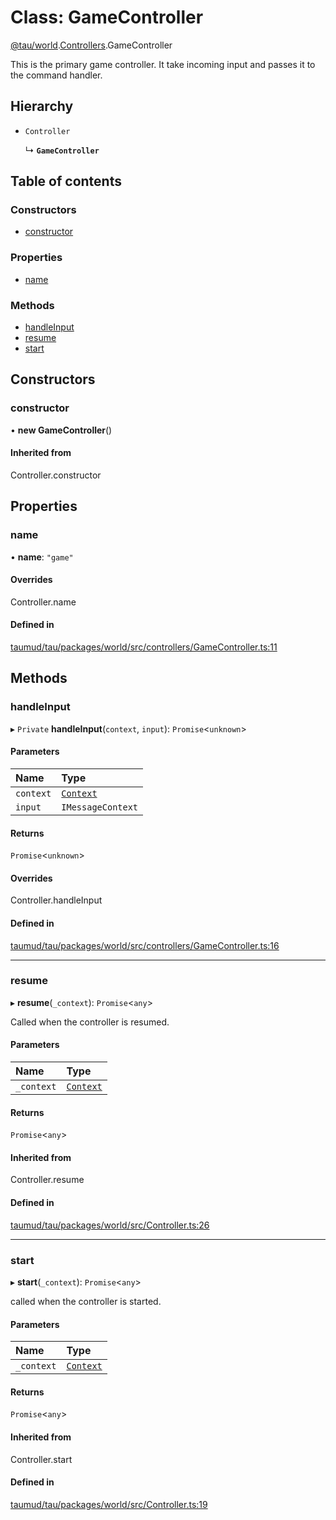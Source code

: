 # Class: GameController

[@tau/world](../modules/tau_world.md).[Controllers](../modules/tau_world.Controllers.md).GameController

This is the primary game controller. It take incoming input and passes it to the command
handler.

## Hierarchy

- `Controller`

  ↳ **`GameController`**

## Table of contents

### Constructors

- [constructor](tau_world.Controllers.GameController.md#constructor)

### Properties

- [name](tau_world.Controllers.GameController.md#name)

### Methods

- [handleInput](tau_world.Controllers.GameController.md#handleinput)
- [resume](tau_world.Controllers.GameController.md#resume)
- [start](tau_world.Controllers.GameController.md#start)

## Constructors

### constructor

• **new GameController**()

#### Inherited from

Controller.constructor

## Properties

### name

• **name**: ``"game"``

#### Overrides

Controller.name

#### Defined in

[taumud/tau/packages/world/src/controllers/GameController.ts:11](https://github.com/tau-mud/tau/blob/0a6de30/packages/world/src/controllers/GameController.ts#L11)

## Methods

### handleInput

▸ `Private` **handleInput**(`context`, `input`): `Promise`<`unknown`\>

#### Parameters

| Name | Type |
| :------ | :------ |
| `context` | [`Context`](tau_world.Services.Sessions.Context.md) |
| `input` | `IMessageContext` |

#### Returns

`Promise`<`unknown`\>

#### Overrides

Controller.handleInput

#### Defined in

[taumud/tau/packages/world/src/controllers/GameController.ts:16](https://github.com/tau-mud/tau/blob/0a6de30/packages/world/src/controllers/GameController.ts#L16)

___

### resume

▸ **resume**(`_context`): `Promise`<`any`\>

Called when the controller is resumed.

#### Parameters

| Name | Type |
| :------ | :------ |
| `_context` | [`Context`](tau_world.Services.Sessions.Context.md) |

#### Returns

`Promise`<`any`\>

#### Inherited from

Controller.resume

#### Defined in

[taumud/tau/packages/world/src/Controller.ts:26](https://github.com/tau-mud/tau/blob/0a6de30/packages/world/src/Controller.ts#L26)

___

### start

▸ **start**(`_context`): `Promise`<`any`\>

called when the controller is started.

#### Parameters

| Name | Type |
| :------ | :------ |
| `_context` | [`Context`](tau_world.Services.Sessions.Context.md) |

#### Returns

`Promise`<`any`\>

#### Inherited from

Controller.start

#### Defined in

[taumud/tau/packages/world/src/Controller.ts:19](https://github.com/tau-mud/tau/blob/0a6de30/packages/world/src/Controller.ts#L19)
